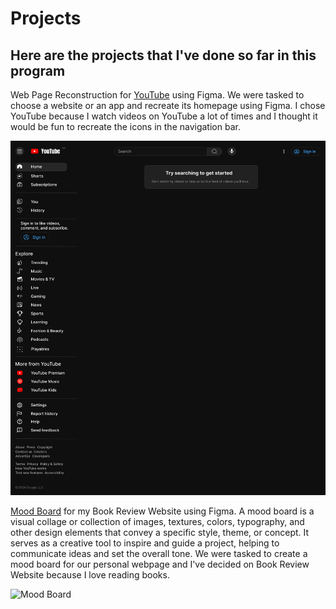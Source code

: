 # Projects

## Here are the projects that I've done so far in this program

Web Page Reconstruction for [YouTube](https://www.youtube.com/) using Figma. We were tasked to choose a website or an app and recreate its homepage using Figma. I chose YouTube because I watch videos on YouTube a lot of times and I thought it would be fun to recreate the icons in the navigation bar.

![Web Page Reconstruction](images/youtube-webpage.png)

[Mood Board](https://www.figma.com/design/A5ONXtg85XYFvgtlOJZfAN/Book-Review-Mood-Board?node-id=0-1&t=uFwWEs0CUDCoISkm-1) for my Book Review Website using Figma. A mood board is a visual collage or collection of images, textures, colors, typography, and other design elements that convey a specific style, theme, or concept. It serves as a creative tool to inspire and guide a project, helping to communicate ideas and set the overall tone. We were tasked to create a mood board for our personal webpage and I've decided on Book Review Website because I love reading books.

![Mood Board](images/book-review-website-moodboard.png)

